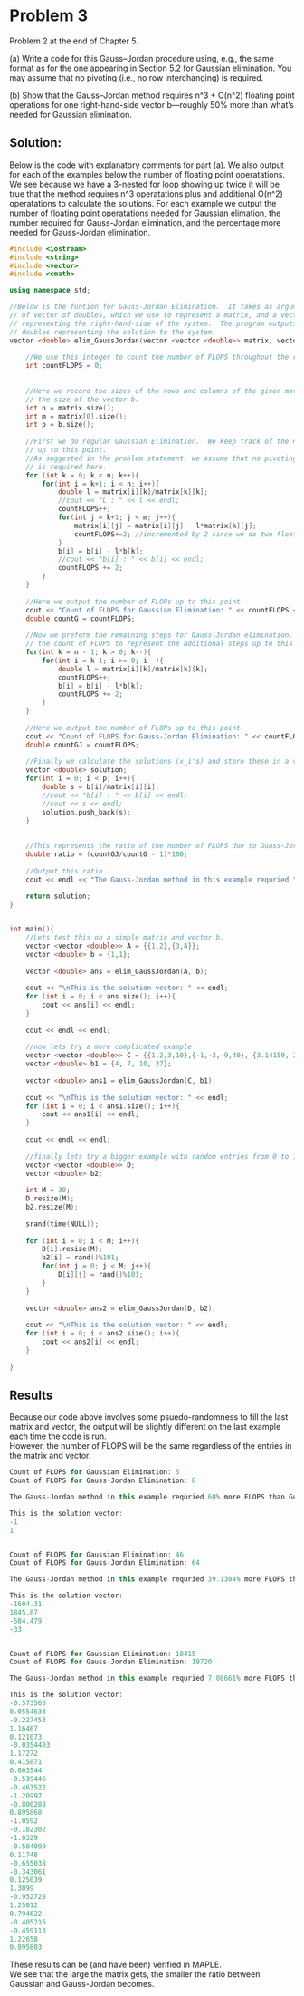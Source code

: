 # Problem 3
Problem 2 at the end of Chapter 5. 

(a) Write a code for this Gauss–Jordan procedure using, e.g., the same format as for
the one appearing in Section 5.2 for Gaussian elimination. You may assume that no
pivoting (i.e., no row interchanging) is required.

(b) Show that the Gauss–Jordan method requires n^3 + O(n^2) floating point operations for
one right-hand-side vector b—roughly 50% more than what’s needed for Gaussian elimination.
## Solution: 

Below is the code with explanatory comments for part (a). We also output for each of the 
examples below the number of floating point operatations.  We see because we have a 
3-nested for loop showing up twice it will be true that the method requires n^3 operatations
plus and additional O(n^2) operatations to calculate the solutions. 
For each example we output the number of floating point operatations needed for Gaussian
elimation, the number required for Gauss-Jordan elimination, and the percentage more needed
for Gauss-Jordan elimination.  

```C++
#include <iostream>
#include <string>
#include <vector>
#include <cmath>

using namespace std;

//Below is the funtion for Gauss-Jordan Elimination.  It takes as arguments a vector
// of vector of doubles, which we use to represent a matrix, and a vector of doubles 
// representing the right-hand-side of the system.  The program outputs a vector of 
// doubles representing the solution to the system. 
vector <double> elim_GaussJordan(vector <vector <double>> matrix, vector <double> b){
    
    //We use this integer to count the number of FLOPS throughout the routine. 
    int countFLOPS = 0; 
    
    
    //Here we record the sizes of the rows and columns of the given matrix, as well as
    // the size of the vector b.  
    int n = matrix.size(); 
    int m = matrix[0].size();
    int p = b.size(); 
    
    //First we do regular Gaussian Elimination.  We keep track of the number of flops
    // up to this point.  
    //As suggested in the problem statement, we assume that no pivoting strategy 
    // is required here. 
    for (int k = 0; k < n; k++){
        for(int i = k+1; i < n; i++){    
            double l = matrix[i][k]/matrix[k][k]; 
            //cout << "L : " << l << endl; 
            countFLOPS++;
            for(int j = k+1; j < m; j++){
                matrix[i][j] = matrix[i][j] - l*matrix[k][j];
                countFLOPS+=2; //incremented by 2 since we do two floating point operations on the line above.
            }
            b[i] = b[i] - l*b[k];
            //cout << "b[i] : " << b[i] << endl; 
            countFLOPS += 2;
        }
    }
    
    //Here we output the number of FLOPs up to this point. 
    cout << "Count of FLOPS for Gaussian Elimination: " << countFLOPS << endl;
    double countG = countFLOPS;
    
    //Now we preform the remaining steps for Gauss-Jordan elimination. We increment
    // the count of FLOPS to represent the additional steps up to this point. 
    for(int k = n - 1; k > 0; k--){
        for(int i = k-1; i >= 0; i--){
            double l = matrix[i][k]/matrix[k][k];
            countFLOPS++;
            b[i] = b[i] - l*b[k]; 
            countFLOPS += 2; 
        }
    }
    
    //Here we output the number of FLOPs up to this point.  
    cout << "Count of FLOPS for Gauss-Jordan Elimination: " << countFLOPS << endl;
    double countGJ = countFLOPS; 
     
    //Finally we calculate the solutions (x_i's) and store these in a vector.  
    vector <double> solution; 
    for(int i = 0; i < p; i++){
        double s = b[i]/matrix[i][i];
        //cout << "b[i] : " << b[i] << endl; 
        //cout << s << endl; 
        solution.push_back(s);
    }
    
    
    //This represents the ratio of the number of FLOPS due to Guass-Jordan compared to Guassian elimination. 
    double ratio = (countGJ/countG - 1)*100; 
    
    //Output this ratio
    cout << endl << "The Gauss-Jordan method in this example requried " << ratio << "% more FLOPS than Guassian Elimination." <<  endl; 
    
    return solution; 
}


int main(){
    //Lets test this on a simple matrix and vector b. 
    vector <vector <double>> A = {{1,2},{3,4}}; 
    vector <double> b = {1,1}; 
    
    vector <double> ans = elim_GaussJordan(A, b); 
    
    cout << "\nThis is the solution vector: " << endl; 
    for (int i = 0; i < ans.size(); i++){
        cout << ans[i] << endl; 
    }
    
    cout << endl << endl; 
    
    //now lets try a more complicated example 
    vector <vector <double>> C = {{1,2,3,10},{-1,-3,-9,40}, {3.14159, 2.718, 0, -1}, {1, 2, 3, 9}}; 
    vector <double> b1 = {4, 7, 10, 37}; 
    
    vector <double> ans1 = elim_GaussJordan(C, b1);
    
    cout << "\nThis is the solution vector: " << endl; 
    for (int i = 0; i < ans1.size(); i++){
        cout << ans1[i] << endl; 
    }
    
    cout << endl << endl; 
    
    //finally lets try a bigger example with random entries from 0 to 100.  
    vector <vector <double>> D; 
    vector <double> b2; 
    
    int M = 30; 
    D.resize(M);
    b2.resize(M);
    
    srand(time(NULL)); 
    
    for (int i = 0; i < M; i++){
        D[i].resize(M); 
        b2[i] = rand()%101;
        for(int j = 0; j < M; j++){
            D[i][j] = rand()%101; 
        }
    }
        
    vector <double> ans2 = elim_GaussJordan(D, b2);
    
    cout << "\nThis is the solution vector: " << endl; 
    for (int i = 0; i < ans2.size(); i++){
        cout << ans2[i] << endl; 
    }
    
}

```
## Results 

Because our code above involves some psuedo-randomness to fill the last matrix and vector, 
the output will be slightly different on the last example each time the code is run.  
However, the number of FLOPS will be the same regardless of the entries in the matrix and vector.  

```C++
Count of FLOPS for Gaussian Elimination: 5
Count of FLOPS for Gauss-Jordan Elimination: 8

The Gauss-Jordan method in this example requried 60% more FLOPS than Guassian Elimination.

This is the solution vector: 
-1
1


Count of FLOPS for Gaussian Elimination: 46
Count of FLOPS for Gauss-Jordan Elimination: 64

The Gauss-Jordan method in this example requried 39.1304% more FLOPS than Guassian Elimination.

This is the solution vector: 
-1604.31
1845.87
-584.479
-33


Count of FLOPS for Gaussian Elimination: 18415
Count of FLOPS for Gauss-Jordan Elimination: 19720

The Gauss-Jordan method in this example requried 7.08661% more FLOPS than Guassian Elimination.

This is the solution vector: 
-0.573563
0.0554633
-0.227453
1.16467
0.121073
-0.0354403
1.17272
0.415871
0.863544
-0.539446
-0.463522
-1.20997
-0.800288
0.895868
-1.0592
-0.182302
-1.0329
-0.504099
0.11748
-0.655038
-0.343061
0.125039
1.3099
-0.952728
1.25012
0.794622
-0.405216
-0.459113
1.22658
0.895803

```

These results can be (and have been) verified in MAPLE.  
We see that the large the matrix gets, the smaller the ratio between Gaussian and 
Gauss-Jordan becomes.  



